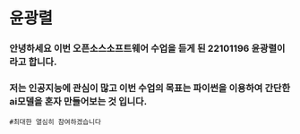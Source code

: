 윤광렬
======
### 안녕하세요 이번 오픈소스소프트웨어 수업을 듣게 된 22101196 윤광렬이라고 합니다.



### 저는 인공지능에 관심이 많고 이번 수업의 목표는 파이썬을 이용하여 간단한 ai모델을 혼자 만들어보는 것 입니다.

    
    
    #최대한 열심히 참여하겠습니다
    
